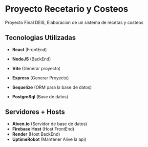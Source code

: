 # Proyecto Recetario y Costeos
Proyecto Final DEIS, Elaboracion de un sistema de recetas y costeos 

## Tecnologias Utilizadas 

* **React** (FrontEnd)
* **NodeJS** (BackEnd)

* **Vite** (Generar proyecto)
* **Express** (Generar Proyecto)
* **Sequelize** (ORM para la base de datos)
* **PostgreSql** (Base de datos)

## Servidores + Hosts
* **Aiven.io** (Servidor de base de datos)
* **Firebase Host** (Host FrontEnd)
* **Render** (Host BackEnd)
* **UptimeRobot** (Mantener Alive la api)
